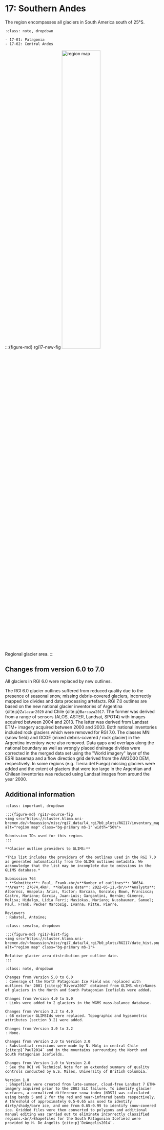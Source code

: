 # 17: Southern Andes

The region encompasses all glaciers in South America south of 25°S.

```{admonition} Subregions
:class: note, dropdown

- 17-01: Patagonia
- 17-02: Central Andes

```

:::{figure-md} rgi17-new-fig
<img src="https://cluster.klima.uni-bremen.de/~fmaussion/misc/rgi7_data/l4_rgi7b0_plots/RGI17/isrgi6_map.jpeg" alt="region map" class="bg-primary mb-1" width="50%">

Regional glacier area.
:::

## Changes from version 6.0 to 7.0

All glaciers in RGI 6.0 were replaced by new outlines.

The RGI 6.0 glacier outlines suffered from reduced quality due to the presence of seasonal snow, missing debris-covered glaciers, incorrectly mapped ice divides and data processing artefacts. RGI 7.0 outlines are based on the new national glacier inventories of Argentina {cite:p}`Zalazar2020` and Chile {cite:p}`Barcaza2017`. The former was derived from a range of sensors (ALOS, ASTER, Landsat, SPOT4) with images acquired between 2004 and 2013. The latter was derived from Landsat ETM+ imagery acquired between 2000 and 2003. Both national inventories included rock glaciers which were removed for RGI 7.0. The classes MN (snow field) and GCGE (mixed debris-covered / rock glacier) in the Argentina inventory were also removed. Data gaps and overlaps along the national boundary as well as wrongly placed drainage divides were corrected in the merged data set using the "World imagery" layer of the ESRI basemap and a flow direction grid derived from the AW3D30 DEM, respectively. In some regions (e.g. Tierra del Fuego) missing glaciers were added and the extent of glaciers that were too large in the Argentian and Chilean inventories was reduced using Landsat images from around the year 2000.

## Additional information 

```{admonition} Data sources and analysts
:class: important, dropdown

:::{figure-md} rgi17-source-fig
<img src="https://cluster.klima.uni-bremen.de/~fmaussion/misc/rgi7_data/l4_rgi7b0_plots/RGI17/inventory_map.jpeg" alt="region map" class="bg-primary mb-1" width="50%">

Submission IDs used for this region.
:::

**Glacier outline providers to GLIMS:**

*This list includes the providers of the outlines used in the RGI 7.0 as generated automatically from the GLIMS outlines metadata. We acknowledge that the list may be incomplete due to omissions in the GLIMS database.*

Submission 764
: **Submitter**: Paul, Frank.<br/>**Number of outlines**: 30634. **Area**: 27674.4km². **Release date**: 2022-05-11.<br/>**Analysts**: Albornoz, Amapola; Arias, Victor; Barcaza, Gonzalo; Bown, Francisca; Castro, Mariano; Garcia, Juan-Luis; Gargantini, Hernán; Gimenez, Melisa; Hidalgo, Lidia Ferri; Masiokas, Mariano; Nussbaumer, Samuel; Paul, Frank; Pecker Marcosig, Ivanna; Pitte, Pierre.

Reviewers
: Rabatel, Antoine;

```

```{admonition} Outlines date distribution
:class: seealso, dropdown

:::{figure-md} rgi17-hist-fig
<img src="https://cluster.klima.uni-bremen.de/~fmaussion/misc/rgi7_data/l4_rgi7b0_plots/RGI17/date_hist.png" alt="region map" class="bg-primary mb-1">

Relative glacier area distribution per outline date.
:::

```

```{admonition} Version history
:class: note, dropdown

Changes from Version 5.0 to 6.0
: Coverage of the North Patagonian Ice Field was replaced with outlines for 2001 {cite:p}`Rivera2007` obtained from GLIMS.<br/>Names of glaciers in the North and South Patagonian Icefields were added.

Changes from Version 4.0 to 5.0
: Links were added to 2 glaciers in the WGMS mass-balance database.

Changes from Version 3.2 to 4.0
: 68 exterior GLIMSIds were replaced. Topographic and hypsometric attributes (section 3.2) were added.

Changes from Version 3.0 to 3.2
: None.

Changes from Version 2.0 to Version 3.0
: Substantial revisions were made by N. Mölg in central Chile {cite:p}`Paul2014` and in the mountains surrounding the North and South Patagonian Icefields.

Changes from Version 1.0 to Version 2.0
: See the RGI v6 Technical Note for an extended summary of quality controls conducted by E.S. Miles, University of British Columbia.

Version 1.0
: Shapefiles were created from late-summer, cloud-free Landsat 7 ETM+ imagery acquired prior to the 2003 SLC failure. To identify glacier surfaces, a normalized difference snow index (NDSI) was calculated using bands 5 and 2 for the red and near-infrared bands respectively. A threshold of approximately 0.5-0.65 was used to identify dirty/shady/bare ice, and one from 0.65-0.99 to identify snow-covered ice. Gridded files were then converted to polygons and additional manual editing was carried out to eliminate incorrectly classified regions.<br/>Shapefiles for the South Patagonian Icefield were provided by H. De Angelis {cite:p}`DeAngelis2014`.


```
